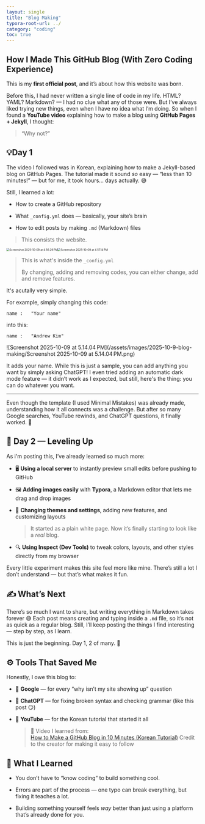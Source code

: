 ```yaml
---
layout: single
title: "Blog Making"
typora-root-url: ../
category: "coding"
toc: true
---
```


## How I Made This GitHub Blog (With Zero Coding Experience)

This is my **first official post**, and it’s about how this website was born.

Before this, I had never written a single line of code in my life.
 HTML? YAML? Markdown? — I had no clue what any of those were.
 But I’ve always liked trying new things, even when I have no idea what I’m doing.
 So when I found a **YouTube video** explaining how to make a blog using **GitHub Pages + Jekyll**, I thought:

> “Why not?”

## 💡Day 1

The video I followed was in Korean, explaining how to make a Jekyll-based blog on GitHub Pages.
 The tutorial made it sound *so* easy — “less than 10 minutes!” — but for me, it took hours… days actually. 😅

Still, I learned a lot:

- How to create a GitHub repository

- What `_config.yml` does — basically, your site’s brain

- How to edit posts by making `.md` (Markdown) files

  

> This consists the website.

<img src="/assets/images/2025-10-9-blog-making/Screenshot 2025-10-09 at 4.56.29 PM.png" alt="Screenshot 2025-10-09 at 4.56.29 PM" style="zoom:50%;" /><img src="/assets/images/2025-10-9-blog-making/Screenshot 2025-10-09 at 4.57.14 PM.png" alt="Screenshot 2025-10-09 at 4.57.14 PM" style="zoom:50%;" />

> This is what's inside the `_config.yml`
>
> By changing, adding and removing codes, you can either change, add and remove features.

It's acutally very simple.

For example, simply changing this code:

```
name :   "Your name"
```

into this:

```
name :   "Andrew Kim"
```

![Screenshot 2025-10-09 at 5.14.04 PM](/assets/images/2025-10-9-blog-making/Screenshot 2025-10-09 at 5.14.04 PM.png)

It adds your name. While this is just a sample, you can add anything you want by simply asking ChatGPT! I even tried adding an automatic dark mode feature — it didn’t work as I expected, but still, here's the thing: you can do whatever you want.





------

Even though the template (I used Minimal Mistakes) was already made, understanding how it all connects was a challenge.
 But after so many Google searches, YouTube rewinds, and ChatGPT questions, it finally worked. 🎉



## 🧩 Day 2 — Leveling Up

As i'm posting this, I’ve already learned so much more:

- 🖥 **Using a local server** to instantly preview small edits before pushing to GitHub

- 🖼 **Adding images easily** with **Typora**, a Markdown editor that lets me drag and drop images

- 🎨 **Changing themes and settings**, adding new features, and customizing layouts

  > It started as a plain white page. Now it’s finally starting to look like a *real* blog.

- 🔍 **Using Inspect (Dev Tools)** to tweak colors, layouts, and other styles directly from my browser

Every little experiment makes this site feel more like mine.
 There’s still a lot I don’t understand — but that’s what makes it fun.



## ✍️ What’s Next

There’s so much I want to share, but writing everything in Markdown takes forever 😅
 Each post means creating and typing inside a `.md` file, so it’s not as quick as a regular blog.
 Still, I’ll keep posting the things I find interesting — step by step, as I learn.

This is just the beginning.
 Day 1, 2 of many. 🚀



## ⚙️ Tools That Saved Me

Honestly, I owe this blog to:

- 🧠 **Google** — for every “why isn’t my site showing up” question

- 🤖 **ChatGPT** — for fixing broken syntax and checking grammar (like this post 😏)

- 🎥 **YouTube** — for the Korean tutorial that started it all

  
  > 🎥 Video I learned from:  
  > [How to Make a GitHub Blog in 10 Minutes (Korean Tutorial)](https://youtu.be/ACzFIAOsfpM?si=7_akrniTkLNLwHLD) 
  > Credit to the creator for making it easy to follow

## 💬 What I Learned

- You don’t have to “know coding” to build something cool.

- Errors are part of the process — one typo can break everything, but fixing it teaches a lot.

- Building something yourself feels *way* better than just using a platform that’s already done for you.
